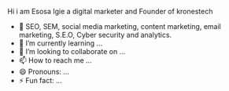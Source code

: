 Hi i am Esosa Igie a digital marketer and Founder of kronestech
- 👀 SEO, SEM, social media marketing, content marketing, email marketing, S.E.O, Cyber security and analytics.
- 🌱 I’m currently learning ...
- 💞️ I’m looking to collaborate on ...
- 📫 How to reach me ...
- 😄 Pronouns: ...
- ⚡ Fun fact: ...

<!---
kronestech/kronestech is a ✨ special ✨ repository because its `README.md` (this file) appears on your GitHub profile.
You can click the Preview link to take a look at your changes.
--->
